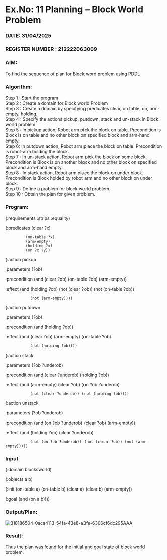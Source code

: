# Ex.No: 11  Planning –  Block World Problem 
### DATE: 31/04/2025                                                                         
### REGISTER NUMBER : 212222063009
### AIM: 
To find the sequence of plan for Block word problem using PDDL  
###  Algorithm:
Step 1 :  Start the program <br>
Step 2 : Create a domain for Block world Problem <br>
Step 3 :  Create a domain by specifying predicates clear, on table, on, arm-empty, holding. <br>
Step 4 : Specify the actions pickup, putdown, stack and un-stack in Block world problem <br>
Step 5 :  In pickup action, Robot arm pick the block on table. Precondition is Block is on table and no other block on specified block and arm-hand empty.<br>
Step 6:  In putdown action, Robot arm place the block on table. Precondition is robot-arm holding the block.<br>
Step 7 : In un-stack action, Robot arm pick the block on some block. Precondition is Block is on another block and no other block on specified block and arm-hand empty.<br>
Step 8 : In stack action, Robot arm place the block on under block. Precondition is Block holded by robot arm and no other block on under block.<br>
Step 9 : Define a problem for block world problem.<br> 
Step 10 : Obtain the plan for given problem.<br> 
     
### Program:
(:requirements :strips :equality)

(:predicates (clear ?x)

             (on-table ?x)
             (arm-empty)
             (holding ?x)
             (on ?x ?y))
             
(:action pickup

  :parameters (?ob)
  
  :precondition (and (clear ?ob) (on-table ?ob) (arm-empty))
  
  :effect (and (holding ?ob) (not (clear ?ob)) (not (on-table ?ob)) 
  
               (not (arm-empty))))
               
(:action putdown

  :parameters  (?ob)
  
  :precondition (and (holding ?ob))
  
  :effect (and (clear ?ob) (arm-empty) (on-table ?ob) 
  
               (not (holding ?ob))))
               
(:action stack

  :parameters  (?ob ?underob)
  
  :precondition (and  (clear ?underob) (holding ?ob))
  
  :effect (and (arm-empty) (clear ?ob) (on ?ob ?underob)
  
               (not (clear ?underob)) (not (holding ?ob))))
               
(:action unstack

  :parameters  (?ob ?underob)
  
  :precondition (and (on ?ob ?underob) (clear ?ob) (arm-empty))
  
  :effect (and (holding ?ob) (clear ?underob)
  
               (not (on ?ob ?underob)) (not (clear ?ob)) (not (arm-empty)))))

### Input 

   (:domain blocksworld)
   
   (:objects a b)
   
   (:init (on-table a) (on-table b)  (clear a)  (clear b) (arm-empty))
   
   (:goal (and (on a b))))

### Output/Plan:

![318186504-0aca4113-54fa-43e8-a3fe-6306cf6dc295AAA](https://github.com/user-attachments/assets/c660704b-541f-417f-9c59-847f68ea3645)

### Result:
Thus the plan was found for the initial and goal state of block world problem.
